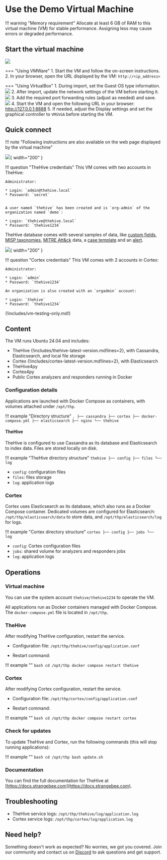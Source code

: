 # Use the Demo Virtual Machine

!!! warning "Memory requirement"
    Allocate at least 6 GB of RAM to this virtual machine (VM) for stable performance. Assigning less may cause errors or degraded performance.

## Start the virtual machine

![](images/vm-start.png)

=== "Using VMWare"
    1. Start the VM and follow the on-screen instructions.
    2. In your browser, open the URL displayed by the VM: `http://<ip_address>`

=== "Using VirtualBox"
    1. During import, set the Guest OS type information.
    ![](images/virtualbox-port-forwarding-3.png)
    2. After import, update the network settings of the VM before starting it.
    ![](images/virtualbox-port-forwarding-1.png)
    3. Add the required port forwarding rules (adjust as needed) and save.
    ![](images/virtualbox-port-forwarding-2.png)
    4. Start the VM and open the following URL in your browser: http://127.0.0.1:8888
    5. If needed, adjust the Display settings and set the graphical controller to `VMSVGA` before starting the VM.

## Quick connect

!!! note "Following instructions are also available on the web page displayed by the virtual machine" 

![](images/thehive-logo.png){ width="200" }

!!! question "TheHive credentials"
    This VM comes with two accounts in TheHive: 

    Administrator:

    * Login: `admin@thehive.local`
    * Password: `secret`


    A user named `thehive` has been created and is `org-admin` of the organization named `demo`: 

    * Login: `thehive@thehive.local`
    * Password: `thehive1234`

TheHive database comes with several samples of data, like [custom fields](../../thehive/administration/custom-fields/about-custom-fields.md), [MISP taxonomies](https://github.com/MISP/misp-taxonomies), [MITRE Att&ck](https://attack.mitre.org/) data, a [case template](../../thehive/user-guides/organization/configure-organization/manage-templates/about-case-templates.md) and an [alert](../../thehive/user-guides/analyst-corner/alerts/about-alerts.md).

![](images/cortex-logo.png){ width="200" }

!!! question "Cortex credentials"
    This VM comes with 2 accounts in Cortex:

    Administrator: 

    * Login: `admin`
    * Password: `thehive1234` 

    An organization is also created with an `orgadmin` account: 

    * Login: `thehive`
    * Password: `thehive1234`

{!includes/vm-testing-only.md!}

## Content

The VM runs Ubuntu 24.04 and includes:

- TheHive {!includes/thehive-latest-version.md!lines=2}, with Cassandra, Elasticsearch, and local file storage
- Cortex {!includes/cortex-latest-version.md!lines=2}, with Elasticsearch
- TheHive4py
- Cortex4py
- Public Cortex analyzers and responders running in Docker

### Configuration details

Applications are launched with Docker Compose as containers, with volumes attached under `/opt/thp`.

!!! example "Directory structure"
    ```
    .
    ├── cassandra
    ├── cortex
    ├── docker-compose.yml
    ├── elasticsearch
    ├── nginx
    └── thehive
    ```

#### TheHive

TheHive is configured to use Cassandra as its database and Elasticsearch to index data. Files are stored locally on disk.

!!! example "TheHive directory structure"
    ```
    thehive
    ├── config
    ├── files
    └── log
    ```

- `config`: configuration files
- `files`: files storage
- `log`: application logs

### Cortex

Cortex uses Elasticsearch as its database, which also runs as a Docker Compose container. Dedicated volumes are configured for Elasticsearch: `/opt/thp/elasticsearch/data` to store data, and `/opt/thp/elasticsearch/log` for logs.

!!! example "Cortex directory structure"
    ```
    cortex
    ├── config
    ├── jobs
    └── log
    ```

- `config`: Cortex configuration files
- `jobs`: shared volume for analyzers and responders jobs
- `log`: application logs

## Operations

### Virtual machine 

You can use the system account `thehive/thehive1234` to operate the VM.

All applications run as Docker containers managed with Docker Compose. The `docker-compose.yml` file is located in `/opt/thp`.

### TheHive 

After modifying TheHive configuration, restart the service.

* Configuration file: `/opt/thp/thehive/config/application.conf`

* Restart command:
 
!!! example ""
    ```bash
    cd /opt/thp
    docker compose restart thehive
    ```

### Cortex

After modifying Cortex configuration, restart the service.

* Configuration file: `/opt/thp/cortex/config/application.conf`

* Restart command:

!!! example ""
    ```bash
    cd /opt/thp
    docker compose restart cortex
    ```

### Check for updates

To update TheHive and Cortex, run the following commands (this will stop running applications):

!!! example ""
    ```bash
    cd /opt/thp
    bash update.sh
    ```

### Documentation

You can find the full documentation for TheHive at [https://docs.strangebee.com](https://docs.strangebee.com).

## Troubleshooting

* TheHive service logs: `/opt/thp/thehive/log/application.log`
* Cortex service logs: `/opt/thp/cortex/log/application.log`

## Need help?

Something doesn't work as expected? No worries, we got you covered. Join our community and contact us on [Discord](https://chat.thehive-project.org) to ask questions and get support.